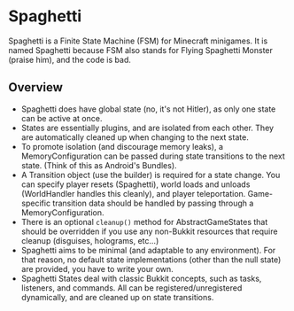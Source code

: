 Spaghetti
==

Spaghetti is a Finite State Machine (FSM) for Minecraft minigames. It is named Spaghetti because FSM also stands for Flying Spaghetti Monster (praise him), and the code is bad.

Overview
--

* Spaghetti does have global state (no, it's not Hitler), as only one state can be active at once.
* States are essentially plugins, and are isolated from each other. They are automatically cleaned up when changing to the next state.
* To promote isolation (and discourage memory leaks), a MemoryConfiguration can be passed during state transitions to the next state. (Think of this as Android's Bundles).
* A Transition object (use the builder) is required for a state change. You can specify player resets (Spaghetti), world loads and unloads (WorldHandler handles this cleanly), and player teleportation. Game-specific transition data should be handled by passing through a MemoryConfiguration.
* There is an optional `cleanup()` method for AbstractGameStates that should be overridden if you use any non-Bukkit resources that require cleanup (disguises, holograms, etc...)
* Spaghetti aims to be minimal (and adaptable to any environment). For that reason, no default state implementations (other than the null state) are provided, you have to write your own.
* Spaghetti States deal with classic Bukkit concepts, such as tasks, listeners, and commands. All can be registered/unregistered dynamically, and are cleaned up on state transitions.
